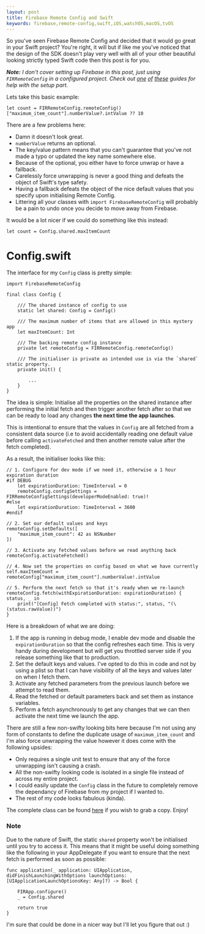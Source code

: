 ```yaml
---
layout: post
title: Firebase Remote Config and Swift
keywords: firebase,remote-config,swift,iOS,watchOS,macOS,tvOS
---
```


So you've seen Firebase Remote Config and decided that it would go great in your Swift project? You're right, it will but if like me you've noticed that the design of the SDK doesn't play very well with all of your other beautiful looking strictly typed Swift code then this post is for you.

_**Note:** I don't cover setting up Firebase in this post, just using `FIRRemoteConfig` in a configured project. Check out [one][1] [of][2] [these][3] guides for help with the setup part._

Lets take this basic example:

    let count = FIRRemoteConfig.remoteConfig()["maximum_item_count"].numberValue?.intValue ?? 10

There are a few problems here:

* Damn it doesn't look great.
* `numberValue` returns an optional.
* The key/value pattern means that you can't guarantee that you've not made a typo or updated the key name somewhere else.
* Because of the optional, you either have to force unwrap or have a fallback.
* Carelessly force unwrapping is never a good thing and defeats the object of Swift's type safety.
* Having a fallback defeats the object of the nice default values that you specify upon initialising Remote Config.
* Littering all your classes with `import FirebaseRemoteConfig` will probably be a pain to undo once you decide to move away from Firebase.

It would be a lot nicer if we could do something like this instead:

    let count = Config.shared.maxItemCount

# Config.swift

The interface for my `Config` class is pretty simple:

    import FirebaseRemoteConfig

    final class Config {

        /// The shared instance of config to use
        static let shared: Config = Config()

        /// The maximum number of items that are allowed in this mystery app
        let maxItemCount: Int

        /// The backing remote config instance
        private let remoteConfig = FIRRemoteConfig.remoteConfig()

        /// The initialiser is private as intended use is via the `shared` static property.
        private init() {

            ...
        }
    }

The idea is simple: Initialise all the properties on the shared instance after performing the initial fetch and then trigger another fetch after so that we can be ready to load any changes **the next time the app launches**.  

This is intentional to ensure that the values in `Config` are all fetched from a consistent data source (i.e to avoid accidentally reading one default value before calling `activateFetched` and then another remote value after the fetch completed).

As a result, the initialiser looks like this:

    // 1. Configure for dev mode if we need it, otherwise a 1 hour expiration duration
    #if DEBUG
        let expirationDuration: TimeInterval = 0
        remoteConfig.configSettings = FIRRemoteConfigSettings(developerModeEnabled: true)!
    #else
        let expirationDuration: TimeInterval = 3600
    #endif

    // 2. Set our default values and keys
    remoteConfig.setDefaults([
        "maximum_item_count": 42 as NSNumber
    ])

    // 3. Activate any fetched values before we read anything back
    remoteConfig.activateFetched()

    // 4. Now set the properties on config based on what we have currently
    self.maxItemCount = remoteConfig["maximum_item_count"].numberValue!.intValue

    // 5. Perform the next fetch so that it's ready when we re-launch
    remoteConfig.fetch(withExpirationDuration: expirationDuration) { status, _ in
        print("[Config] Fetch completed with status:", status, "(\(status.rawValue))")
    }

Here is a breakdown of what we are doing:

1. If the app is running in debug mode, I enable dev mode and disable the `expirationDuration` so that the config refreshes each time. This is very handy during development but will get you throttled server side if you release something like that to production.
2. Set the default keys and values. I've opted to do this in code and not by using a plist so that I can have visibility of all the keys and values later on when I fetch them.
3. Activate any fetched parameters from the previous launch before we attempt to read them.
4. Read the fetched or default parameters back and set them as instance variables.
5. Perform a fetch asynchronously to get any changes that we can then activate the next time we launch the app.

There are still a few non-swifty looking bits here because I'm not using any form of constants to define the duplicate usage of `maximum_item_count` and I'm also force unwrapping the value however it does come with the following upsides:

* Only requires a single unit test to ensure that any of the force unwrapping isn't causing a crash.
* All the non-swifty looking code is isolated in a single file instead of across my entire project.
* I could easily update the `Config` class in the future to completely remove the dependancy of Firebase from my project if I wanted to.
* The rest of my code looks fabulous (kinda).

The complete class can be found [here][4] if you wish to grab a copy. Enjoy!

### Note

Due to the nature of Swift, the static `shared` property won't be initialised until you try to access it. This means that it might be useful doing something like the following in your AppDelegate if you want to ensure that the next fetch is performed as soon as possible:

    func application(_ application: UIApplication, didFinishLaunchingWithOptions launchOptions: [UIApplicationLaunchOptionsKey: Any]?) -> Bool {

        FIRApp.configure()
        _ = Config.shared

        return true
    }

I'm sure that could be done in a nicer way but I'll let you figure that out :)



[1]: https://www.raywenderlich.com/143712/firebase-remote-config-tutorial-for-ios
[2]: https://firebase.google.com/docs/remote-config/use-config-ios
[3]: https://www.youtube.com/watch?v=zdVc8aZZT-I
[4]: https://gist.github.com/liamnichols/4f1122cef22d3ddafc8d0b87f034914c
